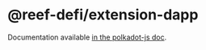# @reef-defi/extension-dapp

Documentation available [in the polkadot-js doc](https://polkadot.js.org/docs/extension).
